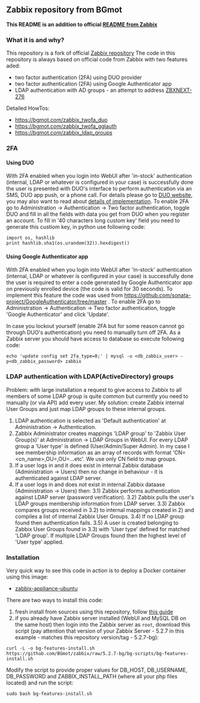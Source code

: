 ## Zabbix repository from BGmot

**This README is an addition to official [README from Zabbix](README.orig)**

### What it is and why?
This repository is a fork of official [Zabbix repository](https://github.com/zabbix/zabbix.git)
The code in this repository is always based on official code from Zabbix with two features aded:
- two factor authentication (2FA) using DUO provider
- two factor authentication (2FA) using Google Authenticator app
- LDAP authentication with AD groups - an attempt to address [ZBXNEXT-276](https://support.zabbix.com/browse/ZBXNEXT-276)

Detailed HowTos:
- https://bgmot.com/zabbix_twofa_duo
- https://bgmot.com/zabbix_twofa_gglauth
- https://bgmot.com/zabbix_ldap_groups

### 2FA

#### Using DUO
With 2FA enabled when you login into WebUI after 'in-stock' authentication (internal, LDAP or whatever is configured in your case) is successfully done the user is presented with DUO's interface to perform authentication via an SMS, DUO app push, or a phone call. For details please go to [DUO website](https://duo.com), you may also want to read about [details of implementation](https://duo.com/docs/duoweb).
To enable 2FA go to Administration -> Authentication -> Two factor authentication, toggle DUO and fill in all the fields with data you get from DUO when you register an account. To fill in '40 characters long custom key' field you need to generate this custiom key, in python use following code:
```
import os, hashlib
print hashlib.sha1(os.urandom(32)).hexdigest()
```

#### Using Google Authenticator app
With 2FA enabled when you login into WebUI after 'in-stock' authentication (internal, LDAP or whatever is configured in your case) is successfully done the user is required to enter a code generated by Google Authenticator app on previously enrolled device (the code is valid for 30 seconds). To implement this feature the code was used from https://github.com/sonata-project/GoogleAuthenticator/tree/master .
To enable 2FA go to Administration -> Authentication -> Two factor authentication, toggle 'Google Authenticator' and click 'Update'.

In case you lockout yourself (enable 2FA but for some reason cannot go through DUO's authentication) you need to manually turn off 2FA.  As a Zabbix server you should have access to database so execute following code:
```
echo 'update config set 2fa_type=0;' | mysql -u <db_zabbix_user> -p<db_zabbix_password> zabbix
```

### LDAP authentication with LDAP(ActiveDirectory) groups
Problem: with large installation a request to give access to Zabbix to all members of some LDAP group is quite common but currently you need to manually (or via API) add every user.
My solution: create Zabbix internal User Groups and just map LDAP groups to these internal groups.
1) LDAP authentication is selected as 'Default authentication' at Administration -> Authentication.
2) Zabbix Administrator creates mappings 'LDAP group' to 'Zabbix User Group(s)' at Administration -> LDAP Groups in WebUI. For every LDAP group a 'User type' is defined (User/Admin/Super Admin).
In my case I see membership information as an array of records with format 'CN=<cn_name>,OU=<ouX>,OU=<ouY>...etc'. We use only CN field to map groups.
3) If a user logs in and it does exist in internal Zabbix database (Administration -> Users) then no change in behaviour - it is authenticated against LDAP server.
3) If a user logs in and does not exist in internal Zabbix dataase (Administration -> Users) then:
3.1) Zabbix performs authentication against LDAP server (password verification).
3.2) Zabbix pulls the user's LDAP groups membership information from LDAP server.
3.3) Zabbix compares groups received in 3.2) to internal mappings created in 2) and compiles a list of internal Zabbix User Groups.
3.4) If no LDAP group found then authentication fails.
3.5) A user is created belonging to Zabbix User Groups found in 3.3) with 'User type' defined for matched 'LDAP group'. If multiple LDAP Groups found then the highest level of 'User type' applied.

### Installation
Very quick way to see this code in action is to deploy a Docker container using this image:
- [zabbix-appliance-ubuntu](https://hub.docker.com/repository/docker/bgmot42/zabbix-appliance-ubuntu)

There are two ways to install this code:
1. fresh install from sources using this repository, follow [this guide](https://www.zabbix.com/documentation/current/manual/installation/install)
2. if you already have Zabbix server installed (WebUI and MySQL DB on the same host) then login into the Zabbix server as `root`, download this script (pay attention that version of your Zabbix Server - 5.2.7 in this example - matches this repository version/tag - 5.2.7-bg):
```
curl -L -o bg-features-install.sh https://github.com/BGmot/zabbix/raw/5.2.7-bg/bg-scripts/bg-features-install.sh
```
Modify the script to provide proper values for DB_HOST, DB_USERNAME, DB_PASSWORD and ZABBIX_INSTALL_PATH (where all your php files located) and run the script:
```
sudo bash bg-features-install.sh
```
